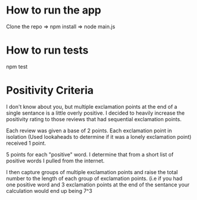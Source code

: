 # How to run the app

Clone the repo => npm install => node main.js

# How to run tests
npm test

# Positivity Criteria
I don't know about you, but multiple exclamation points at the end of a single sentance is a little overly positive. I decided to heavily increase the positivity rating to those reviews that had sequential exclamation points.

Each review was given a base of 2 points. Each exclamation point in isolation (Used lookaheads to determine if it was a lonely exclamation point) received 1 point.

5 points for each "positive" word. I determine that from a short list of positive words I pulled from the internet.

I then capture groups of multiple exclamation points and raise the total number to the length of each group of exclamation points. (i.e if you had one positive word and 3 exclamation points at the end of the sentance your calculation would end up being 7^3
